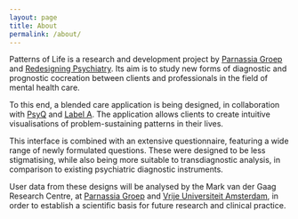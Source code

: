 ```yaml
---
layout: page
title: About
permalink: /about/
---
```


Patterns of Life is a research and development project by [Parnassia Groep] and
[Redesigning Psychiatry]. Its aim is to study new forms of diagnostic and
prognostic cocreation between clients and professionals in the field of mental
health care.

To this end, a blended care application is being designed, in collaboration
with [PsyQ] and [Label A]. The application allows clients to create intuitive
visualisations of problem-sustaining patterns in their lives.

This interface is combined with an extensive questionnaire, featuring a wide
range of newly formulated questions. These were designed to be less
stigmatising, while also being more suitable to transdiagnostic analysis, in
comparison to existing psychiatric diagnostic instruments.

User data from these designs will be analysed by the Mark van der Gaag Research
Centre, at [Parnassia Groep] and [Vrije Universiteit Amsterdam], in order to
establish a scientific basis for future research and clinical practice.

[Parnassia Groep]: https://www.parnassiagroep.nl
[Redesigning Psychiatry]: https://www.redesigningpsychiatry.org
[PsyQ]: https://www.psyq.nl/
[Label A]: https://www.labela.nl/
[Vrije Universiteit Amsterdam]: https://vu.nl/en/
